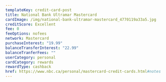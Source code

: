```yaml
---
templateKey: credit-card-post
title: National Bank Ultramar Mastercard
cardImage: /img/national-bank-ultramar-mastercard_4770119a33a5.jpg
creditScore: Excellent
fee: 0
feeOptions: nofees
network: Mastercard
purchaseInterest: "19.99"
balanceTransferInterest: "22.99"
balanceTranferFees: ""
userCategory: personal
cardCategory: rewards
rewardType: cashback
href: https://www.nbc.ca/personal/mastercard-credit-cards.html#notes
---
```

